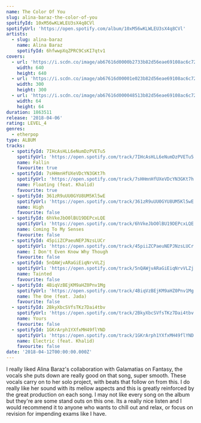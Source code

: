 ```yaml
---
name: The Color Of You
slug: alina-baraz-the-color-of-you
spotifyId: 10xM56wKLWLEU3sX4q8CVl
spotifyUrl: 'https://open.spotify.com/album/10xM56wKLWLEU3sX4q8CVl'
artists:
  - slug: alina-baraz
    name: Alina Baraz
    spotifyId: 6hfwwpXqZPRC9CsKI7qtv1
covers:
  - url: 'https://i.scdn.co/image/ab67616d0000b2733b82d56eae69108ac6c72201'
    width: 640
    height: 640
  - url: 'https://i.scdn.co/image/ab67616d00001e023b82d56eae69108ac6c72201'
    width: 300
    height: 300
  - url: 'https://i.scdn.co/image/ab67616d000048513b82d56eae69108ac6c72201'
    width: 64
    height: 64
duration: 1863511
release: '2018-04-06'
rating: LEVEL_4
genres:
  - etherpop
type: ALBUM
tracks:
  - spotifyId: 7IHcAsHLL6eNumDzPVETu5
    spotifyUrl: 'https://open.spotify.com/track/7IHcAsHLL6eNumDzPVETu5'
    name: Fallin
    favourite: true
  - spotifyId: 7sHHmnHfUXeVDcYN3GKt7h
    spotifyUrl: 'https://open.spotify.com/track/7sHHmnHfUXeVDcYN3GKt7h'
    name: Floating (feat. Khalid)
    favourite: true
  - spotifyId: 361zR9uUU0GYU8UM5Kl5wE
    spotifyUrl: 'https://open.spotify.com/track/361zR9uUU0GYU8UM5Kl5wE'
    name: High
    favourite: false
  - spotifyId: 6hVkeJbO0lBU19DEPcxLQE
    spotifyUrl: 'https://open.spotify.com/track/6hVkeJbO0lBU19DEPcxLQE'
    name: Coming To My Senses
    favourite: false
  - spotifyId: 45piiZCPaeuNEPJNzsLUCr
    spotifyUrl: 'https://open.spotify.com/track/45piiZCPaeuNEPJNzsLUCr'
    name: I Don't Even Know Why Though
    favourite: false
  - spotifyId: 5nQAWjvARaGiEiqNrvVLZj
    spotifyUrl: 'https://open.spotify.com/track/5nQAWjvARaGiEiqNrvVLZj'
    name: Tainted
    favourite: false
  - spotifyId: 4BiqVzBEjKM9aHZ0Pnv1Mg
    spotifyUrl: 'https://open.spotify.com/track/4BiqVzBEjKM9aHZ0Pnv1Mg'
    name: The One (feat. Jada)
    favourite: false
  - spotifyId: 2BkyXbcSVfsTKz7Dai4tbv
    spotifyUrl: 'https://open.spotify.com/track/2BkyXbcSVfsTKz7Dai4tbv'
    name: Yours
    favourite: false
  - spotifyId: 1GKrArph1YXfxMH49flYND
    spotifyUrl: 'https://open.spotify.com/track/1GKrArph1YXfxMH49flYND'
    name: Electric (feat. Khalid)
    favourite: false
date: '2018-04-12T00:00:00.000Z'
---
```


I really liked Alina Baraz's collaboration with Galamatias on Fantasy, the vocals she puts
down are really good on that song, super smooth. These vocals carry on to her solo project,
with beats that follow on from this. I do really like her sound with its mellow aspects and
this is greatly reinforced by the great production on each song. I may not like every song
on the album but they're are some stand outs on this one. Its a really nice listen and I
would recommend it to anyone who wants to chill out and relax, or focus on revision for
impending exams like I have.

